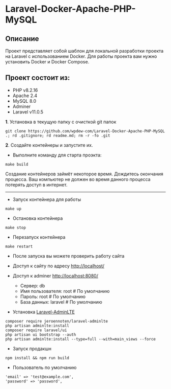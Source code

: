 # Laravel-Docker-Apache-PHP-MySQL

## Описание

Проект представляет собой шаблон для локальной разработки проекта на Laravel с использованием Docker.
Для работы проекта вам нужно установить Docker и Docker Compose. 


## Проект состоит из:

* PHP v8.2.16
* Apache 2.4
* MySQL 8.0
* Adminer
* Laravel v11.0.5

**1**. Установка в текущую папку с очисткой git папок 
```
git clone https://github.com/wpdew-com/Laravel-Docker-Apache-PHP-MySQL .; rd .gitignore; rd readme.md; rm -r -fo .git
```

**2**. Создайте контейнеры и запустите их.

* Выполните команду для старта проэкта:

```shell script
make build
```

Создание контейнеров займёт некоторое время. Дождитесь окончания процесса. Ваш компьютер не должен во время данного процесса потерять доступ в интернет.  
<hr/>

* Запуск контейнера для работы
```shell script
make up
```
* Остановка контейнера
```shell script
make stop
```

* Перезапуск контейнера
```shell script
make restart
```

* После запуска вы можете проверить работу сайта

* Доступ к сайту по адресу [http://localhost/](http://localhost/)
* Доступ к adminer [http://localhost:8080/](http://localhost:8080/) 
    
    - Сервер: db
    - Имя пользователя: root # По умолчанию
    - Пароль: root # По умолчанию
    - База данных: laravel # По умолчанию

* Установка [Laravel-AdminLTE](https://github.com/jeroennoten/Laravel-AdminLTE)
```
composer require jeroennoten/laravel-adminlte
php artisan adminlte:install
composer require laravel/ui
php artisan ui bootstrap --auth
php artisan adminlte:install --type=full --with=main_views --force
```

* Запуск продакшн
``` 
npm install && npm run build
```

* Пользователь по умолчанию
```
'email' => 'test@example.com',
'password' => 'password',
```


